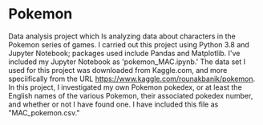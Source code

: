 # Pokemon

Data analysis project which Is analyzing data about characters in the Pokemon series of games. I carried out this project using Python 3.8 and Jupyter Notebook; packages used include Pandas and Matplotlib. I've included my Jupyter Notebook as 'pokemon_MAC.ipynb.' The data set I used for this project was downloaded from Kaggle.com, and more speciifically from the URL https://www.kaggle.com/rounakbanik/pokemon. In this project, I investigated my own Pokemon pokedex, or at least the English names of the various Pokemon, their associated pokedex number, and whether or not I have found one. I have included this file as "MAC_pokemon.csv."
